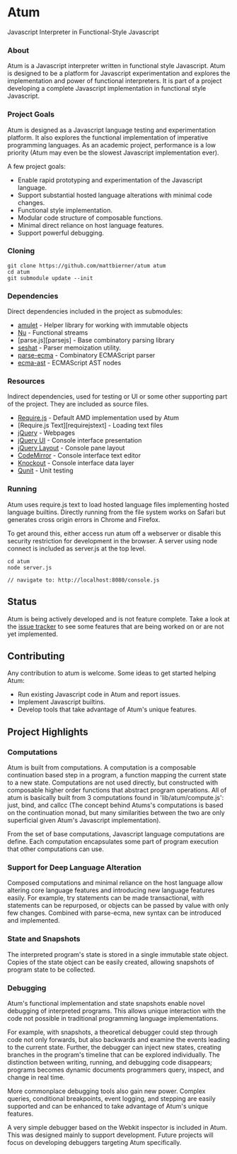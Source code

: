 # Atum
Javascript Interpreter in Functional-Style Javascript

### About
Atum is a Javascript interpreter written in functional style Javascript. Atum is
designed to be a platform for Javascript experimentation and explores the
implementation and power of functional interpreters. It is part of
a project developing a complete Javascript implementation in functional style
Javascript.

### Project Goals
Atum is designed as a Javascript language testing and experimentation platform.
It also explores the functional implementation of imperative programming
languages. As an academic project, performance is a low priority (Atum may even
be the slowest Javascript implementation ever).

A few project goals:
* Enable rapid prototyping and experimentation of the Javascript language.
* Support substantial hosted language alterations with minimal code changes.
* Functional style implementation.
* Modular code structure of composable functions.
* Minimal direct reliance on host language features.
* Support powerful debugging.


### Cloning

    git clone https://github.com/mattbierner/atum atum
    cd atum
    git submodule update --init


### Dependencies
Direct dependencies included in the project as submodules:

* [amulet][amulet] - Helper library for working with immutable objects
* [Nu][nu] - Functional streams
* [parse.js][parsejs] - Base combinatory parsing library
* [seshat][seshat] - Parser memoization utility.
* [parse-ecma][parseecma] - Combinatory ECMAScript parser
* [ecma-ast][ecmaast] - ECMAScript AST nodes

### Resources
Indirect dependencies, used for testing or UI or some other supporting part of
the project. They are included as source files.

* [Require.js][requirejs] - Default AMD implementation used by Atum
* [Require.js Text][requirejstext] - Loading text files
* [jQuery][jquery] - Webpages
* [jQuery UI][jqueryui] - Console interface presentation
* [jQuery Layout][jquerylayout] - Console pane layout
* [CodeMirror][codemirror] - Console interface text editor
* [Knockout][knockout] - Console interface data layer
* [Qunit][qunit] - Unit testing

### Running

Atum uses require.js text to load hosted language files implementing hosted
language builtins. Directly running from the file system works on Safari but
generates cross origin errors in Chrome and Firefox.

To get around this, either access run atum off a webserver or disable this security
restriction for development in the browser. A server using node connect is
included as server.js at the top level.

    cd atum
    node server.js
    
    // navigate to: http://localhost:8080/console.js


## Status
Atum is being actively developed and is not feature complete. Take a look at the
[issue tracker][atumissues] to see some features that are being worked on or
are not yet implemented.

## Contributing
Any contribution to atum is welcome. Some ideas to get started helping Atum:

* Run existing Javascript code in Atum and report issues.
* Implement Javascript builtins.
* Develop tools that take advantage of Atum's unique features.


## Project Highlights

### Computations
Atum is built from computations. A computation is a composable continuation based
step in a program, a function mapping the current state to a new state.
Computations are not used directly, but constructed with composable higher order
functions that abstract program operations. All of atum is basically built from
3 computations found in 'lib/atum/compute.js': just, bind, and callcc
(The concept behind Atums's computations is based on the continuation monad, but many
similarities between the two are only superficial given Atum's Javascript implementation).

From the set of base computations, Javascript language computations are 
define. Each computation encapsulates some part of program execution that
other computations can use.

### Support for Deep Language Alteration
Composed computations and minimal reliance on the host language allow
altering core language features and introducing new language features easily. For
example, try statements can be made transactional, with statements can be repurposed,
or objects can be passed by value with only few changes. Combined with parse-ecma,
new syntax can be introduced and implemented.

### State and Snapshots
The interpreted program's state is stored in a single immutable state object.
Copies of the state object can be easily created, allowing snapshots of program
state to be collected.

### Debugging
Atum's functional implementation and state snapshots enable novel debugging of
interpreted programs. This allows unique interaction with the code not possible
in traditional programming language implementations.

For example, with snapshots, a theoretical debugger could step through code not
only forwards, but also backwards and examine the events leading to the current
state. Further, the debugger can inject new states, creating branches in the
program's timeline that can be explored individually. The distinction between
writing, running, and debugging code disappears; programs becomes dynamic
documents programmers query, inspect, and change in real time.

More commonplace debugging tools also gain new power. Complex queries, conditional
breakpoints, event logging, and stepping are easily supported and can be
enhanced to take advantage of Atum's unique features.

A very simple debugger based on the Webkit inspector is included in Atum. This
was designed mainly to support development. Future projects will focus on
developing debuggers targeting Atum specifically.





[amulet]: http://github.com/mattbierner/amulet
[ecmaast]: http://github.com/mattbierner/ecma-ast
[parse]: http://github.com/mattbierner/parse.js
[seshat]: http://github.com/mattbierner/seshat
[parseecma]: http://github.com/mattbierner/parse-ecma
[nu]: http://github.com/mattbierner/nu

[requirejs]: http://requirejs.org
[jquery]: http://jquery.com
[jqueryui]: http://jqueryui.com
[jquerylayout]: http://archive.plugins.jquery.com/project/Layout
[codemirror]: http://codemirror.net
[knockout]: http://knockoutjs.com
[qunit]: http://qunitjs.com

[atumissues]: https://github.com/mattbierner/atum/issues

